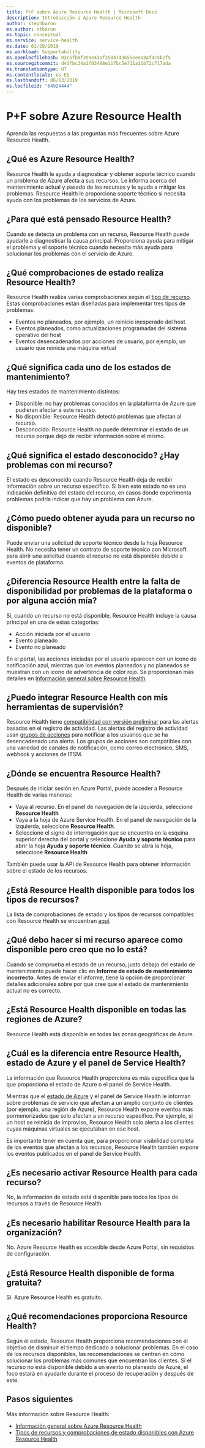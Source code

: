 ```yaml
---
title: P+F sobre Azure Resource Health | Microsoft Docs
description: Introducción a Azure Resource Health
author: stephbaron
ms.author: stbaron
ms.topic: conceptual
ms.service: service-health
ms.date: 01/29/2019
ms.workload: Supportability
ms.openlocfilehash: 03c5fb0f399e43af2584743655eeea8af4c5b2f5
ms.sourcegitcommit: d4dfbc34a1f03488e1b7bc5e711a11b72c717ada
ms.translationtype: HT
ms.contentlocale: es-ES
ms.lasthandoff: 06/13/2019
ms.locfileid: "64924444"
---
```

# <a name="azure-resource-health-faq"></a>P+F sobre Azure Resource Health
Aprenda las respuestas a las preguntas más frecuentes sobre Azure Resource Health.

## <a name="what-is-azure-resource-health"></a>¿Qué es Azure Resource Health?
Resource Health le ayuda a diagnosticar y obtener soporte técnico cuando un problema de Azure afecta a sus recursos. Le informa acerca del mantenimiento actual y pasado de los recursos y le ayuda a mitigar los problemas. Resource Health le proporciona soporte técnico si necesita ayuda con los problemas de los servicios de Azure.  

## <a name="what-is-the-resource-health-intended-for"></a>¿Para qué está pensado Resource Health?
Cuando se detecta un problema con un recurso, Resource Health puede ayudarle a diagnosticar la causa principal. Proporciona ayuda para mitigar el problema y el soporte técnico cuando necesita más ayuda para solucionar los problemas con el servicio de Azure.

## <a name="what-health-checks-are-performed-by-resource-health"></a>¿Qué comprobaciones de estado realiza Resource Health?
Resource Health realiza varias comprobaciones según el [tipo de recurso](resource-health-checks-resource-types.md). Estas comprobaciones están diseñadas para implementar tres tipos de problemas: 
- Eventos no planeados, por ejemplo, un reinicio inesperado del host
- Eventos planeados, como actualizaciones programadas del sistema operativo del host
- Eventos desencadenados por acciones de usuario, por ejemplo, un usuario que reinicia una máquina virtual

## <a name="what-does-each-of-the-health-status-mean"></a>¿Qué significa cada uno de los estados de mantenimiento?
Hay tres estados de mantenimiento distintos:
- Disponible: no hay problemas conocidos en la plataforma de Azure que pudieran afectar a este recurso.
- No disponible: Resource Health detectó problemas que afectan al recurso.
- Desconocido: Resource Health no puede determinar el estado de un recurso porque dejó de recibir información sobre el mismo. 

## <a name="what-does-the-unknown-status-mean-is-something-wrong-with-my-resource"></a>¿Qué significa el estado desconocido? ¿Hay problemas con mi recurso?
El estado es desconocido cuando Resource Health deja de recibir información sobre un recurso específico. Si bien este estado no es una indicación definitiva del estado del recurso, en casos donde experimenta problemas podría indicar que hay un problema con Azure.

## <a name="how-can-i-get-help-for-a-resource-that-is-unavailable"></a>¿Cómo puedo obtener ayuda para un recurso no disponible?
Puede enviar una solicitud de soporte técnico desde la hoja Resource Health. No necesita tener un contrato de soporte técnico con Microsoft para abrir una solicitud cuando el recurso no está disponible debido a eventos de plataforma.

## <a name="does-resource-health-differentiate-between-unavailability-cased-by-platform-problems-versus-something-i-did"></a>¿Diferencia Resource Health entre la falta de disponibilidad por problemas de la plataforma o por alguna acción mía?
Sí, cuando un recurso no está disponible, Resource Health incluye la causa principal en una de estas categorías: 
-   Acción iniciada por el usuario
-   Evento planeado 
-   Evento no planeado

En el portal, las acciones iniciadas por el usuario aparecen con un icono de notificación azul, mientras que los eventos planeados y no planeados se muestran con un icono de advertencia de color rojo. Se proporcionan más detalles en [Información general sobre Resource Health](Resource-health-overview.md).  

## <a name="can-i-integrate-resource-health-with-my-monitoring-tools"></a>¿Puedo integrar Resource Health con mis herramientas de supervisión?
Resource Health tiene [compatibilidad con versión preliminar](resource-health-alert-arm-template-guide.md) para las alertas basadas en el registro de actividad. Las alertas del registro de actividad usan [grupos de acciones](https://docs.microsoft.com/azure/azure-monitor/platform/action-groups) para notificar a los usuarios que se ha desencadenado una alerta. Los grupos de acciones son compatibles con una variedad de canales de notificación, como correo electrónico, SMS, webhook y acciones de ITSM.

## <a name="where-do-i-find-resource-health"></a>¿Dónde se encuentra Resource Health?
Después de iniciar sesión en Azure Portal, puede acceder a Resource Health de varias maneras:
- Vaya al recurso. En el panel de navegación de la izquierda, seleccione **Resource Health**
- Vaya a la hoja de Azure Service Health.  En el panel de navegación de la izquierda, seleccione **Resource Health**.
- Seleccione el signo de interrogación que se encuentra en la esquina superior derecha del portal y seleccione **Ayuda y soporte técnico** para abrir la hoja **Ayuda y soporte técnico**. Cuando se abra la hoja, seleccione **Resource Health**

También puede usar la API de Resource Health para obtener información sobre el estado de los recursos.

## <a name="is-resource-health-available-for-all-resource-types"></a>¿Está Resource Health disponible para todos los tipos de recursos?
La lista de comprobaciones de estado y los tipos de recursos compatibles con Resource Health se encuentran [aquí](resource-health-checks-resource-types.md).

## <a name="what-should-i-do-if-my-resource-is-showing-available-but-i-believe-it-is-not"></a>¿Qué debo hacer si mi recurso aparece como disponible pero creo que no lo está?
Cuando se comprueba el estado de un recurso, justo debajo del estado de mantenimiento puede hacer clic en **Informe de estado de mantenimiento incorrecto**. Antes de enviar el informe, tiene la opción de proporcionar detalles adicionales sobre por qué cree que el estado de mantenimiento actual no es correcto.

## <a name="is-resource-health-available-for-all-azure-regions"></a>¿Está Resource Health disponible en todas las regiones de Azure? 
Resource Health está disponible en todas las zonas geográficas de Azure.

## <a name="how-is-resource-health-different-from-azure-status-or-the-service-health-dashboard"></a>¿Cuál es la diferencia entre Resource Health, estado de Azure y el panel de Service Health?
La información que Resource Health proporciona es más específica que la que proporciona el estado de Azure o el panel de Service Health.

Mientras que el [estado de Azure](https://status.azure.com) y el panel de Service Health le informan sobre problemas de servicio que afectan a un amplio conjunto de clientes (por ejemplo, una región de Azure), Resource Health expone eventos más pormenorizados que solo afectan a un recurso específico. Por ejemplo, si un host se reinicia de improviso, Resource Health solo alerta a los clientes cuyas máquinas virtuales se ejecutaban en ese host.

Es importante tener en cuenta que, para proporcionar visibilidad completa de los eventos que afectan a los recursos, Resource Health también expone los eventos publicados en el panel de Service Health.

## <a name="do-i-need-to-activate-resource-health-for-each-resource"></a>¿Es necesario activar Resource Health para cada recurso?
No, la información de estado está disponible para todos los tipos de recursos a través de Resource Health. 

## <a name="do-we-need-to-enable-resource-health-for-my-organization"></a>¿Es necesario habilitar Resource Health para la organización?
No.  Azure Resource Health es accesible desde Azure Portal, sin requisitos de configuración.

## <a name="is-resource-health-available-free-of-charge"></a>¿Está Resource Health disponible de forma gratuita?
Sí.  Azure Resource Health es gratuito.

## <a name="what-are-the-recommendations-that-resource-health-provides"></a>¿Qué recomendaciones proporciona Resource Health?
Según el estado, Resource Health proporciona recomendaciones con el objetivo de disminuir el tiempo dedicado a solucionar problemas. En el caso de los recursos disponibles, las recomendaciones se centran en cómo solucionar los problemas más comunes que encuentran los clientes. Si el recurso no está disponible debido a un evento no planeado de Azure, el foco estará en ayudarle durante el proceso de recuperación y después de este. 

## <a name="next-steps"></a>Pasos siguientes

Más información sobre Resource Health:
-  [Información general sobre Azure Resource Health](Resource-health-overview.md)
-  [Tipos de recursos y comprobaciones de estado disponibles con Azure Resource Health](resource-health-checks-resource-types.md)
